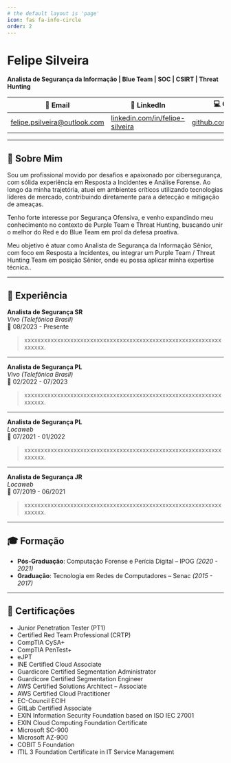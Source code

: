 ```yaml
---
# the default layout is 'page'
icon: fas fa-info-circle
order: 2
---
```


# Felipe Silveira
**Analista de Segurança da Informação | Blue Team | SOC | CSIRT | Threat Hunting**

| 📧 Email | 🔗 LinkedIn | 💻 Github |
|----------|-------------|-----------|
| felipe.psilveira@outlook.com | [linkedin.com/in/felipe-silveira](https://www.linkedin.com/in/felipe-silveira/) | [github.com/felipe8398](https://github.com/felipe8398) |

---

## 👤 Sobre Mim
Sou um profissional movido por desafios e apaixonado por cibersegurança, com sólida experiência em Resposta a Incidentes e Análise Forense. Ao longo da minha trajetória, atuei em ambientes críticos utilizando tecnologias líderes de mercado, contribuindo diretamente para a detecção e mitigação de ameaças.

Tenho forte interesse por Segurança Ofensiva, e venho expandindo meu conhecimento no contexto de Purple Team e Threat Hunting, buscando unir o melhor do Red e do Blue Team em prol da defesa proativa.

Meu objetivo é atuar como Analista de Segurança da Informação Sênior, com foco em Resposta a Incidentes, ou integrar um Purple Team / Threat Hunting Team em posição Sênior, onde eu possa aplicar minha expertise técnica..

---

## 💼 Experiência

**Analista de Segurança SR**  
_Vivo (Telefônica Brasil)_  
📅 08/2023 - Presente  
> xxxxxxxxxxxxxxxxxxxxxxxxxxxxxxxxxxxxxxxxxxxxxxxxxxxxxxxxxxxxxxxxxx.

---

**Analista de Segurança PL**  
_Vivo (Telefônica Brasil)_  
📅 02/2022 - 07/2023  
> xxxxxxxxxxxxxxxxxxxxxxxxxxxxxxxxxxxxxxxxxxxxxxxxxxxxxxxxxxxxxxxxxx.

---

**Analista de Segurança PL**  
_Locaweb_  
📅 07/2021 - 01/2022  
> xxxxxxxxxxxxxxxxxxxxxxxxxxxxxxxxxxxxxxxxxxxxxxxxxxxxxxxxxxxxxxxxxx.

---

**Analista de Segurança JR**  
_Locaweb_  
📅 07/2019 - 06/2021  
> xxxxxxxxxxxxxxxxxxxxxxxxxxxxxxxxxxxxxxxxxxxxxxxxxxxxxxxxxxxxxxxxxx.

---

## 🎓 Formação
- **Pós-Graduação**: Computação Forense e Perícia Digital – IPOG _(2020 - 2021)_  
- **Graduação**: Tecnologia em Redes de Computadores – Senac _(2015 - 2017)_  

---

## 📜 Certificações
- Junior Penetration Tester (PT1)  
- Certified Red Team Professional (CRTP)  
- CompTIA CySA+  
- CompTIA PenTest+  
- eJPT  
- INE Certified Cloud Associate  
- Guardicore Certified Segmentation Administrator  
- Guardicore Certified Segmentation Engineer  
- AWS Certified Solutions Architect – Associate  
- AWS Certified Cloud Practitioner  
- EC-Council ECIH  
- GitLab Certified Associate  
- EXIN Information Security Foundation based on ISO IEC 27001  
- EXIN Cloud Computing Foundation Certificate  
- Microsoft SC-900  
- Microsoft AZ-900  
- COBIT 5 Foundation  
- ITIL 3 Foundation Certificate in IT Service Management  
